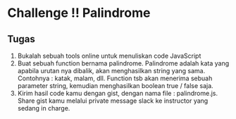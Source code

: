 # Challenge !! Palindrome

## Tugas
1. Bukalah sebuah tools online untuk menuliskan code JavaScript
2. Buat sebuah function bernama palindrome. Palindrome adalah kata yang apabila urutan nya dibalik, akan menghasilkan string yang sama. Contohnya : katak, malam, dll.
Function tsb akan menerima sebuah parameter string, kemudian menghasilkan boolean true / false saja.
3. Kirim hasil code kamu dengan gist, dengan nama file : palindrome.js. Share gist kamu melalui private message slack ke instructor yang sedang in charge.
